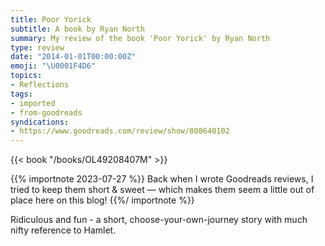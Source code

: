 ```yaml
---
title: Poor Yorick
subtitle: A book by Ryan North
summary: My review of the book 'Poor Yorick' by Ryan North
type: review
date: "2014-01-01T00:00:00Z"
emoji: "\U0001F4D6"
topics:
- Reflections
tags:
- imported
- from-goodreads
syndications:
- https://www.goodreads.com/review/show/808640102
---
```


{{< book "/books/OL49208407M" >}}

{{% importnote 2023-07-27 %}}
Back when I wrote Goodreads reviews, I tried to keep them short & sweet — which makes them seem a little out of place here on this blog!
{{%/ importnote %}}

Ridiculous and fun - a short, choose-your-own-journey story with much nifty reference to Hamlet.
